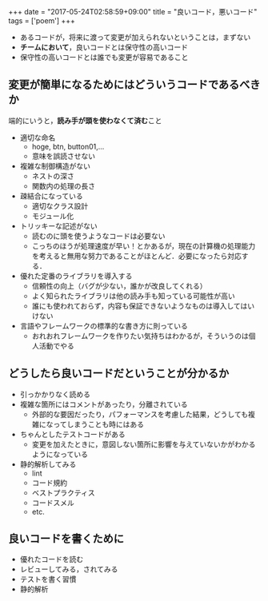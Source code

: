 +++
date = "2017-05-24T02:58:59+09:00"
title = "良いコード，悪いコード"
tags = ['poem']
+++

* あるコードが，将来に渡って変更が加えられないということは，まずない
* **チームにおいて**，良いコードとは保守性の高いコード
* 保守性の高いコードとは誰でも変更が容易であること

## 変更が簡単になるためにはどういうコードであるべきか

端的にいうと，**読み手が頭を使わなくて済む**こと

* 適切な命名
  * hoge, btn, button01,...
  * 意味を誤読させない
* 複雑な制御構造がない
  * ネストの深さ
  * 関数内の処理の長さ
* 疎結合になっている
  * 適切なクラス設計
  * モジュール化
* トリッキーな記述がない
  * 読むのに頭を使うようなコードは必要ない
  * こっちのほうが処理速度が早い！とかあるが，現在の計算機の処理能力を考えると無用な努力であることがほとんど．必要になったら対応する．
* 優れた定番のライブラリを導入する
  * 信頼性の向上（バグが少ない，誰かが改良してくれる）
  * よく知られたライブラリは他の読み手も知っている可能性が高い
  * 誰にも使われておらず，内容も保証できないようなものは導入してはいけない
* 言語やフレームワークの標準的な書き方に則っている
  * おれおれフレームワークを作りたい気持ちはわかるが，そういうのは個人活動でやる

## どうしたら良いコードだということが分かるか

* 引っかかりなく読める
* 複雑な箇所にはコメントがあったり，分離されている
  * 外部的な要因だったり，パフォーマンスを考慮した結果，どうしても複雑になってしまうことも時にはある
* ちゃんとしたテストコードがある
  * 変更を加えたときに，意図しない箇所に影響を与えていないかがわかるようになっている
* 静的解析してみる
  * lint
  * コード規約
  * ベストプラクティス
  * コードスメル
  * etc.

## 良いコードを書くために

* 優れたコードを読む
* レビューしてみる，されてみる
* テストを書く習慣
* 静的解析
